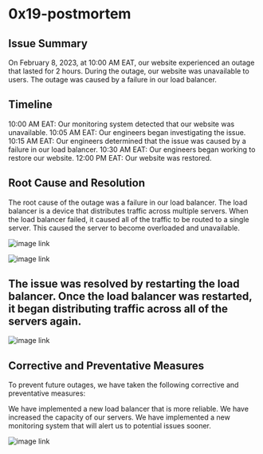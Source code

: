 # 0x19-postmortem

## Issue Summary

On February 8, 2023, at 10:00 AM EAT, our website experienced an outage that lasted for 2 hours. During the outage, our website was unavailable to users. The outage was caused by a failure in our load balancer.

## Timeline

10:00 AM EAT: Our monitoring system detected that our website was unavailable.
10:05 AM EAT: Our engineers began investigating the issue.
10:15 AM EAT: Our engineers determined that the issue was caused by a failure in our load balancer.
10:30 AM EAT: Our engineers began working to restore our website.
12:00 PM EAT: Our website was restored.

## Root Cause and Resolution

The root cause of the outage was a failure in our load balancer. The load balancer is a device that distributes traffic across multiple servers. When the load balancer failed, it caused all of the traffic to be routed to a single server. This caused the server to become overloaded and unavailable.

![image link](https://preview.redd.it/n4rztgji10q31.jpg?width=1080&crop=smart&auto=webp&v=enabled&s=b968fd6925499ac9d541120542bdc17aff6a0ab0)

![image link](https://img-9gag-fun.9cache.com/photo/aoNpZ9m_460s.jpg)
## The issue was resolved by restarting the load balancer. Once the load balancer was restarted, it began distributing traffic across all of the servers again.

![image link](https://d13urrra316e2f.cloudfront.net/original/3X/9/c/9c01de88b0a5bf497d3468b5408a3388330fa55d.jpeg)
## Corrective and Preventative Measures

To prevent future outages, we have taken the following corrective and preventative measures:

We have implemented a new load balancer that is more reliable.
We have increased the capacity of our servers.
We have implemented a new monitoring system that will alert us to potential issues sooner.

![image link](https://d13urrra316e2f.cloudfront.net/original/3X/3/2/3247c040af8c9323e232905ba3cf477d9bcc69ec.jpeg)
